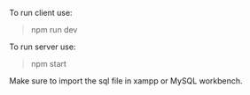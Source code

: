 To run client use:

>npm run dev

To run server use:

>npm start

Make sure to import the sql file in xampp or MySQL workbench.


